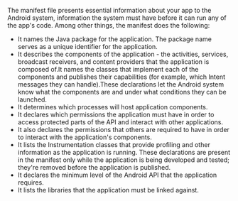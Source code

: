 The manifest file presents essential information about your app to the Android system, information the system must have before it can run any of the app's code. Among other things, the manifest does the following:

* It names the Java package for the application. The package name serves as a unique identifier for the application.
* It describes the components of the application - the activities, services, broadcast receivers, and content providers that the application is composed of.It names the classes that implement each of the components and publishes their capabilities (for example, which Intent messages they can handle).These declarations let the Android system know what the components are and under what conditions they can be launched.
* It determines which processes will host application components.
* It declares which permissions the application must have in order to access protected parts of the API and interact with other applications.
* It also declares the permissions that others are required to have in order to interact with the application's components.
* It lists the Instrumentation classes that provide profiling and other information as the application is running. These declarations are present in the manifest only while the application is being developed and tested; they're removed before the application is published.
* It declares the minimum level of the Android API that the application requires.
* It lists the libraries that the application must be linked against.